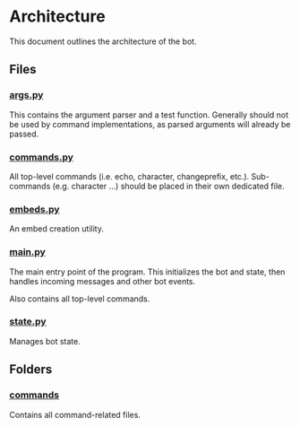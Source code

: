 # Architecture
This document outlines the architecture of the bot.

## Files
### [args.py](../args.py)
This contains the argument parser and a test function. Generally should not be used by command implementations,
 as parsed arguments will already be passed.

### [commands.py](../commands.py)
All top-level commands (i.e. echo, character, changeprefix, etc.). Sub-commands (e.g. character ...) should be
 placed in their own dedicated file.

### [embeds.py](../embeds.py)
An embed creation utility.

### [main.py](../main.py)
The main entry point of the program. This initializes the bot and state, then handles incoming messages and other
 bot events.

Also contains all top-level commands.

### [state.py](../state.py)
Manages bot state.

## Folders
### [commands](../commands/)
Contains all command-related files.
